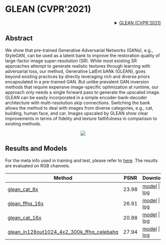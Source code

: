 # GLEAN (CVPR'2021)

<!-- [ALGORITHM] -->
<details>
<summary align="right"><a href="https://arxiv.org/abs/2012.00739">GLEAN (CVPR'2021)</a></summary>

```bibtex
@InProceedings{chan2021glean,
  author = {Chan, Kelvin CK and Wang, Xintao and Xu, Xiangyu and Gu, Jinwei and Loy, Chen Change},
  title = {GLEAN: Generative Latent Bank for Large-Factor Image Super-Resolution},
  booktitle = {Proceedings of the IEEE conference on computer vision and pattern recognition},
  year = {2021}
}
```

</details>

## Abstract
We show that pre-trained Generative Adversarial Networks (GANs), e.g., StyleGAN, can be used as a latent bank to improve the restoration quality of large-factor image super-resolution (SR). While most existing SR approaches attempt to generate realistic textures through learning with adversarial loss, our method, Generative LatEnt bANk (GLEAN), goes beyond existing practices by directly leveraging rich and diverse priors encapsulated in a pre-trained GAN. But unlike prevalent GAN inversion methods that require expensive image-specific optimization at runtime, our approach only needs a single forward pass to generate the upscaled image. GLEAN can be easily incorporated in a simple encoder-bank-decoder architecture with multi-resolution skip connections. Switching the bank allows the method to deal with images from diverse categories, e.g., cat, building, human face, and car. Images upscaled by GLEAN show clear improvements in terms of fidelity and texture faithfulness in comparison to existing methods.


<p align="center">
  <img src="https://user-images.githubusercontent.com/7676947/144019196-2642f3be-f82e-4fa4-8d96-4161354db9a7.png" />
</p>


## Results and Models
For the meta info used in training and test, please refer to [here](https://github.com/ckkelvinchan/GLEAN). The results are evaluated on RGB channels.

| Method                                                                                                             | PSNR  | Download                                                                                                                                                                                                                                                                |
|--------------------------------------------------------------------------------------------------------------------|-------|-------------------------------------------------------------------------------------------------------------------------------------------------------------------------------------------------------------------------------------------------------------------------|
| [glean_cat_8x](/configs/restorers/glean/glean_cat_8x.py)                                                           | 23.98 | [model](https://download.openmmlab.com/mmediting/restorers/glean/glean_cat_8x_20210614-d3ac8683.pth) \| [log](https://download.openmmlab.com/mmediting/restorers/glean/glean_cat_8x_20210614_145540.log.json)                                                           |
| [glean_ffhq_16x](/configs/restorers/glean/glean_ffhq_16x.py)                                                       | 26.91 | [model](https://download.openmmlab.com/mmediting/restorers/glean/glean_ffhq_16x_20210527-61a3afad.pth) \| [log](https://download.openmmlab.com/mmediting/restorers/glean/glean_ffhq_16x_20210527_194536.log.json)                                                       |
| [glean_cat_16x](/configs/restorers/glean/glean_cat_16x.py)                                                         | 20.88 | [model](https://download.openmmlab.com/mmediting/restorers/glean/glean_cat_16x_20210527-68912543.pth) \| [log](https://download.openmmlab.com/mmediting/restorers/glean/glean_cat_16x_20210527_103708.log.json)                                                         |
| [glean_in128out1024_4x2_300k_ffhq_celebahq](/configs/restorers/glean/glean_in128out1024_4x2_300k_ffhq_celebahq.py) | 27.94 | [model](https://download.openmmlab.com/mmediting/restorers/glean/glean_in128out1024_4x2_300k_ffhq_celebahq_20210812-acbcb04f.pth) \| [log](https://download.openmmlab.com/mmediting/restorers/glean/glean_in128out1024_4x2_300k_ffhq_celebahq_20210812_100549.log.json) |
